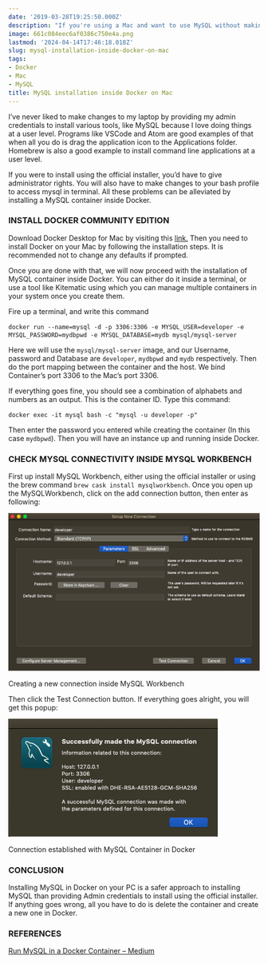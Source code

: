 ```yaml
---
date: '2019-03-28T19:25:50.000Z'
description: "If you're using a Mac and want to use MySQL without making many installation changes, you've come to the right place."
image: 661c084eec6af0386c750e4a.png
lastmod: '2024-04-14T17:46:18.018Z'
slug: mysql-installation-inside-docker-on-mac
tags:
- Docker
- Mac
- MySQL
title: MySQL installation inside Docker on Mac
---
```


I’ve never liked to make changes to my laptop by providing my admin credentials to install various tools, like MySQL because I love doing things at a user level. Programs like VSCode and Atom are good examples of that when all you do is drag the application icon to the Applications folder. Homebrew is also a good example to install command line applications at a user level.

If you were to install using the official installer, you’d have to give administrator rights. You will also have to make changes to your bash profile to access mysql in terminal. All these problems can be alleviated by installing a MySQL container inside Docker.

### INSTALL DOCKER COMMUNITY EDITION

Download Docker Desktop for Mac by visiting this [link.](https://hub.docker.com/search/?type=edition&offering=community&ref=localhost) Then you need to install Docker on your Mac by following the installation steps. It is recommended not to change any defaults if prompted.

Once you are done with that, we will now proceed with the installation of MySQL container inside Docker. You can either do it inside a terminal, or use a tool like Kitematic using which you can manage multiple containers in your system once you create them.

Fire up a terminal, and write this command

```
docker run --name=mysql -d -p 3306:3306 -e MYSQL_USER=developer -e MYSQL_PASSWORD=mydbpwd -e MYSQL_DATABASE=mydb mysql/mysql-server

```

Here we will use the `mysql/mysql-server` image, and our Username, password and Database are `developer`, `mydbpwd` and `mydb` respectively. Then do the port mapping between the container and the host. We bind Container’s port 3306 to the Mac’s port 3306.

If everything goes fine, you should see a combination of alphabets and numbers as an output. This is the container ID. Type this command:

```
docker exec -it mysql bash -c "mysql -u developer -p"

```

Then enter the password you entered while creating the container (In this case `mydbpwd`). Then you will have an instance up and running inside Docker.

### CHECK MYSQL CONNECTIVITY INSIDE MYSQL WORKBENCH

First up install MySQL Workbench, either using the official installer or using the brew command `brew cask install mysqlworkbench`. Once you open up the MySQLWorkbench, click on the add connection button, then enter as following:

![Creating a new connection inside MySQL Workbench](661c084eec6af0386c750e4a_196bbda6-607c-4b35-8675-4358657423b4.png)

Creating a new connection inside MySQL Workbench

Then click the Test Connection button. If everything goes alright, you will get this popup:

![Connection established with MySQL Container in Docker](661c084eec6af0386c750e4a_0988817e-9314-441e-a248-5fd705bdf609.png)

Connection established with MySQL Container in Docker

### CONCLUSION

Installing MySQL in Docker on your PC is a safer approach to installing MySQL than providing Admin credentials to install using the official installer. If anything goes wrong, all you have to do is delete the container and create a new one in Docker.

### REFERENCES

[Run MySQL in a Docker Container – Medium](https://medium.com/@crmcmullen/how-to-run-mysql-in-a-docker-container-on-macos-with-persistent-local-data-58b89aec496a?ref=localhost)